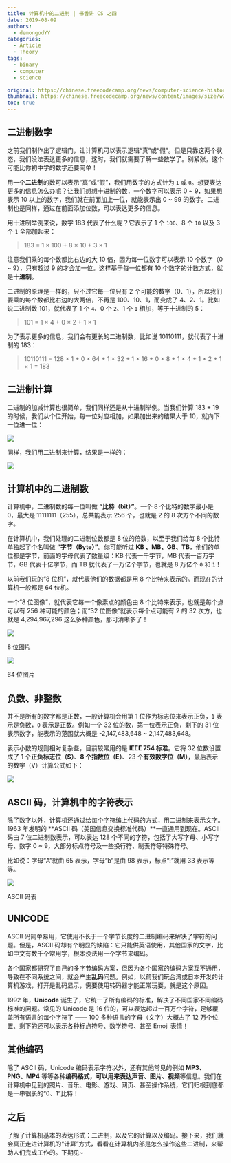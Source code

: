 ```yaml
---
title: 计算机中的二进制 | 书香讲 CS 之四
date: 2019-08-09
authors:
  - demongodYY
categories:
  - Article
  - Theory
tags:
  - binary
  - computer
  - science

original: https://chinese.freecodecamp.org/news/computer-science-history-by-shu-xiang-part-four-binary-system/
thumbnail: https://chinese.freecodecamp.org/news/content/images/size/w2000/2019/08/712650-20150901130405528-1386591357.jpg
toc: true
---
```


## 二进制数字

之前我们制作出了逻辑门，让计算机可以表示逻辑“真”或“假”。但是只靠这两个状态，我们没法表达更多的信息，这时，我们就需要了解一些数学了。别紧张，这个可能比你初中学的数学还要简单！

用一个**二进制**的数可以表示“真”或“假”，我们用数字的方式计为 `1` 或 `0`。想要表达更多的信息怎么办呢？让我们想想十进制的数，一个数字可以表示 0 ~ 9，如果想表示 10 以上的数字，我们就在前面加上一位，就能表示出 0 ~ 99 的数字。二进制也是同样，通过在前面添加位数，可以表达更多的信息。

<!-- more -->

用十进制举例来说，数字 183 代表了什么呢？它表示了 1 个 `100`、8 个 `10` 以及 3 个 `1` 全部加起来：

> 183 = 1 × 100 + 8 × 10 + 3 × 1

注意我们乘的每个数都比右边的大 10 倍，因为每一位数字可以表示 10 个数字（0 ~ 9），只有超过 9 的才会加一位。这样基于每一位都有 10 个数字的计数方式，就是**十进制**。

二进制的原理是一样的，只不过它每一位只有 2 个可能的数字（0、1），所以我们要乘的每个数都比右边的大两倍，不再是 100、10、1，而变成了 4、2、1。比如说二进制数 101，就代表了 1 个 `4`、0 个 `2`、1 个 `1` 相加，等于十进制的 5：

> 101 = 1 × 4 + 0 × 2 + 1 × 1

为了表示更多的信息，我们会有更长的二进制数，比如说 10110111，就代表了十进制的 183：

> 10110111
> = 128 × 1 + 0 × 64 + 1 × 32 + 1 × 16 + 0 × 8 + 1 × 4 + 1 × 2 + 1 × 1
> = 183

## 二进制计算

二进制的加减计算也很简单，我们同样还是从十进制举例。当我们计算 183 + 19 的时候，我们从个位开始，每一位对应相加，如果加出来的结果大于 10，就向下一位进一位：

![](https://chinese.freecodecamp.org/news/content/images/2019/08/deci-plus--1-.gif)

同样，我们用二进制来计算，结果是一样的：

![](https://chinese.freecodecamp.org/news/content/images/2019/08/binary-plus--1-.gif)

## 计算机中的二进制数

计算机中，二进制数的每一位叫做 **“比特（bit）”**。一个 8 个比特的数字最小是 0，最大是 11111111（255），总共能表示 256 个，也就是 2 的 8 次方个不同的数字。

在计算机中，我们处理的二进制位数都是 8 位的倍数，以至于我们给每 8 个比特单独起了个名叫做 **“字节（Byte）”**。你可能听过 **KB 、MB、GB、TB**，他们的单位都是字节，前面的字母代表了数量级：KB 代表一千字节，MB 代表一百万字节，GB 代表十亿字节，而 TB 就代表了一万亿个字节，也就是 8 万亿个 `0` 和 `1`！

以前我们玩的“8 位机”，就代表他们的数据都是用 8 个比特来表示的。而现在的计算机一般都是 64 位机。

一个“8 位图像”，就代表它每一个像素点的颜色由 8 个比特来表示，也就是每个点可以有 256 种可能的颜色；而“32 位图像”就表示每个点可能有 2 的 32 次方，也就是 4,294,967,296 这么多种颜色，那可清晰多了！

![](https://chinese.freecodecamp.org/news/content/images/2019/08/image-35.png)

<figcaption>8 位图片</figcaption>

![](https://chinese.freecodecamp.org/news/content/images/2019/08/image-37.png)

<figcaption>64 位图片</figcaption>

## 负数、非整数

并不是所有的数字都是正数，一般计算机会用第 1 位作为标志位来表示正负，`1` 表示是负数，`0` 表示是正数。例如一个 32 位的数，第一位表示正负，剩下的 31 位表示数字，能表示的范围就大概是 -2,147,483,648 ~ 2,147,483,648。

表示小数的规则相对复杂些，目前较常用的是 **IEEE 754 标准**。它将 32 位数设置成了 1 个**正负标志位（S）**、**8 个指数位（E）**、23 个**有效数字位（M）**，最后表示的数字（V）计算公式如下：

![](https://chinese.freecodecamp.org/news/content/images/2019/08/image-38.png)

## ASCII 码，计算机中的字符表示

除了数字以外，计算机还通过给每个字符编上代码的方式，用二进制来表示文字。1963 年发明的 **ASCII 码（美国信息交换标准代码）**一直通用到现在。ASCII 码由 7 位二进制数表示，可以表达 128 个不同的字符，包括了大写字母、小写字母、数字 0 ~ 9，大部分标点符号及一些换行符、制表符等特殊符号。

比如说：字母“A”就由 65 表示，字母“b”是由 98 表示，标点“!”就用 33 表示等等。

![](https://pic2.zhimg.com/80/v2-c4b8bfebb149f9ad4e997f9b26db31bd_hd.jpg)

<figcaption>ASCII 码表</figcaption>

## UNICODE

ASCII 码简单易用，它使用不长于一个字节长度的二进制编码来解决了字符的问题。但是，ASCII 码却有个明显的缺陷：它只能供英语使用，其他国家的文字，比如中文有数千个常用字，根本没法用一个字节来编码。

各个国家都研究了自己的多字节编码方案，但因为各个国家的编码方案互不通用，导致在不同系统之间，就会产生**乱码**问题。例如，以前我们玩台湾或日本开发的计算机游戏，打开是乱码显示，需要使用转码器才能正常玩耍，就是这个原因。

1992 年，**Unicode** 诞生了，它统一了所有编码的标准，解决了不同国家不同编码标准的问题。常见的 Unicode 是 16 位的，可以表达超过一百万个字符，足够覆盖所有语言的每个字符了 —— 100 多种语言的字母（文字）大概占了 12 万个位置、剩下的还可以表示各种标点符号、数学符号、甚至 Emoji 表情！

## 其他编码

除了 ASCII 码，Unicode 编码表示字符以外，还有其他常见的例如 **MP3、PNG、MP4** 等等各种**编码格式，**可以用来表达**声音、图片、视频**等信息。我们在计算机中见到的照片、音乐、电影、游戏、网页、甚至操作系统，它们归根到底都是一串很长的“0、1”比特！

## 之后

了解了计算机基本的表达形式：二进制，以及它的计算以及编码。接下来，我们就会真正走进计算机的“计算”方式，看看在计算机内部是怎么操作这些二进制，来帮助人们完成工作的。下期见~
